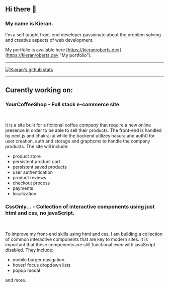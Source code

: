 ## Hi there 👋

### My name is Kieran.

I'm a self taught front-end developer passionate about the problem solving and creative aspects of web development.

My portfolio is available here [https://kieranroberts.dev](https://kieranroberts.dev "My portfolio").

---

[![Kieran's github stats](https://github-readme-stats.vercel.app/api?username=kieran6roberts&hide=contribs&theme=tokyonight)](https://github.com/kieran6roberts/github-readme-stats)

---

## Curently working on:

### YourCoffeeShop - Full stack e-commerce site
<br />

It is a site built for a fictional coffee company that require a new online presence in order to be able to sell their products. The front-end is handled by next.js and chakra-ui while the backend utilizes hasura and auth0 for user creation, auth and storage and graphcms to handle the company products. The site will include:
* product store
* persistent product cart
* persistent saved products
* user authentication
* product reviews
* checkout process
* payments
* localization

### CssOnly... - Collection of interactive components using just html and css, no javaScript.
<br />

To improve my front-end skills using html and css, I am building a collection of common interactive components that are key to modern sites. It is important that these components are still functional even with javaScript disabled. They include:
* mobile burger navigation
* hover/ focus dropdown lists
* popup modal
 
and more.
